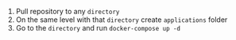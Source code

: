 1. Pull repository to any `directory`
2. On the same level with that `directory` create `applications` folder
3. Go to the `directory` and run `docker-compose up -d`